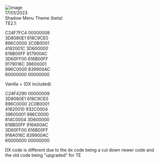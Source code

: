 ![image](https://user-images.githubusercontent.com/63060723/213326125-d7848395-65a5-461f-a5b8-230e0e32c714.png)  
17/01/2023  
Shadow Menu Theme (beta)  
TE2.1:  

C24F7FC4 00000008  
3D8080E1 618C9CE0  
896C0000 2C0B0001  
4182001C 3D600000  
616B00FF 917900AC  
3D60FF00 616B00FF  
9179016C 39600001  
996C0000 839900AC  
60000000 00000000  
  
Vanilla + (DX included)

C24F4290 00000009  
3D8080E1 618C9CE0  
896C0000 2C0B0001  
41820010 932C0004   
39600001 996C0000  
814C0004 3D600000  
616B00FF 916A00AC  
3D60FF00 616B00FF  
916A016C 839900AC  
60000000 00000000  

DX code is different due to the dx code being a cut down newer code and the old code being "upgraded" for TE

